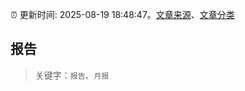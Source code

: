 :alarm_clock: 更新时间: 2025-08-19 18:48:47。[文章来源](/README.md)、[文章分类](/TAGS.md)

## 报告


> 关键字：`报告`、`月报`



